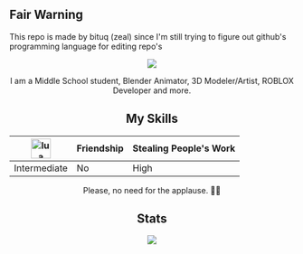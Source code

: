 ## Fair Warning
This repo is made by bituq (zeal) since I'm still trying to figure out github's programming language for editing repo's
<div align="center">
  <a href="https://www.youtube.com/watch?v=dQw4w9WgXcQ" />
    <img src="https://svg-banners.vercel.app/api?type=origin&text1=darrensdemise&text2=💖%22Hearts!%22&width=800&height=200" />
  </a>
</div>
<div align="center">
  
  I am a Middle School student, Blender Animator, 3D Modeler/Artist, ROBLOX Developer and more.
  ## My Skills
  |<img align="center" title="Lua" alt="lua" width="35px" src="https://upload.wikimedia.org/wikipedia/commons/thumb/c/cf/Lua-Logo.svg/1200px-Lua-Logo.svg.png">|Friendship|Stealing People's Work|
  |--|--|--|
  |Intermediate|No|High|

  Please, no need for the applause. 🙋‍♂️
  ## Stats
  <img src="https://metrics.lecoq.io/darrensdemise?template=classic&base.community=0&base.repositories=0&base.metadata=0&achievements=1&achievements.threshold=C&achievements.secrets=true&achievements.limit=0&config.timezone=Asia%2FJakarta" />
</div>

